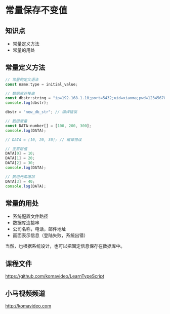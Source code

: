 常量保存不变值
=============

## 知识点

* 常量定义方法
* 常量的用处

## 常量定义方法

~~~js
// 常量的定义语法
const name:type = initial_value;

// 数据库连接串
const dbstr:string = "ip=192.168.1.10;port=5432;uid=xiaoma;pwd=12345678;";
console.log(dbstr);

dbstr = "new_db_str"; // 编译错误

// 数组常量
const DATA:number[] = [100, 200, 300];
console.log(DATA);

// DATA = [10, 20, 30]; // 编译错误

// 正常赋值
DATA[0] = 10;
DATA[1] = 20;
DATA[2] = 30;
console.log(DATA);

// 数组元素增加
DATA[3] = 40;
console.log(DATA);
~~~

## 常量的用处

+ 系统配置文件路径
+ 数据库连接串
+ 公司名称，电话，邮件地址
+ 画面表示信息（登陆失败，系统出错）

当然，也根据系统设计，也可以把固定信息保存在数据库中。

## 课程文件

https://github.com/komavideo/LearnTypeScript

## 小马视频频道

http://komavideo.com
